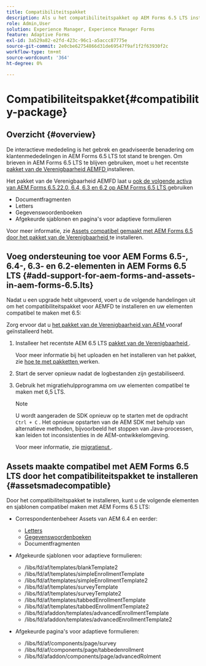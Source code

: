 ```yaml
---
title: Compatibiliteitspakket
description: Als u het compatibiliteitspakket op AEM Forms 6.5 LTS installeert, kunt u de Correspondentenbeheermiddelen van AEM Forms 6.5 en eerdere versies en afgekeurde adaptieve formuliersjablonen en pagina's gebruiken
role: Admin,User
solution: Experience Manager, Experience Manager Forms
feature: Adaptive Forms
exl-id: 3a529a82-e2fd-423c-96c1-a5accc87775e
source-git-commit: 2e0cbe62754866d31de69547f9af1f2f63930f2c
workflow-type: tm+mt
source-wordcount: '364'
ht-degree: 0%

---
```


# Compatibiliteitspakket{#compatibility-package}

## Overzicht {#overview}

De interactieve mededeling is het gebrek en geadviseerde benadering om klantenmededelingen in AEM Forms 6.5 LTS tot stand te brengen. Om brieven in AEM Forms 6.5 LTS te blijven gebruiken, moet u het recentste [ pakket van de Verenigbaarheid AEMFD ](https://experienceleague.adobe.com/en/docs/experience-manager-release-information/aem-release-updates/forms-updates/aem-forms-releases) installeren.

Het pakket van de Verenigbaarheid AEMFD laat u [ ook de volgende activa van AEM Forms 6.5.22.0, 6.4, 6.3 en 6.2 op AEM Forms 6.5 LTS ](../../forms/using/compatibility-package.md#add-support-for-aem-forms-and-assets-in-aem-forms) gebruiken

* Documentfragmenten
* Letters
* Gegevenswoordenboeken
* Afgekeurde sjablonen en pagina&#39;s voor adaptieve formulieren

Voor meer informatie, zie [ Assets compatibel gemaakt met AEM Forms 6.5 door het pakket van de Verenigbaarheid ](../../forms/using/compatibility-package.md#assetsmadecompatible) te installeren.

## Voeg ondersteuning toe voor AEM Forms 6.5-, 6.4-, 6.3- en 6.2-elementen in AEM Forms 6.5 LTS {#add-support-for-aem-forms-and-assets-in-aem-forms-6.5.lts}

Nadat u een upgrade hebt uitgevoerd, voert u de volgende handelingen uit om het compatibiliteitspakket voor AEMFD te installeren en uw elementen compatibel te maken met 6.5:

Zorg ervoor dat u [ het pakket van de Verenigbaarheid van AEM ](https://experienceleague.adobe.com/en/docs/experience-manager-release-information/aem-release-updates/forms-updates/aem-forms-releases) vooraf geïnstalleerd hebt.

1. Installeer het recentste AEM 6.5 LTS [ pakket van de Verenigbaarheid ](https://experienceleague.adobe.com/en/docs/experience-manager-release-information/aem-release-updates/forms-updates/aem-forms-releases).

   Voor meer informatie bij het uploaden en het installeren van het pakket, zie [ hoe te met pakketten ](/help/sites-administering/package-manager.md) werken.

1. Start de server opnieuw nadat de logbestanden zijn gestabiliseerd.
1. Gebruik het migratiehulpprogramma om uw elementen compatibel te maken met 6,5 LTS.

   >[!NOTE]
   >
   > U wordt aangeraden de SDK opnieuw op te starten met de opdracht `Ctrl + C` . Het opnieuw opstarten van de AEM SDK met behulp van alternatieve methoden, bijvoorbeeld het stoppen van Java-processen, kan leiden tot inconsistenties in de AEM-ontwikkelomgeving.

   Voor meer informatie, zie [ migratienut ](../../forms/using/migration-utility.md).

## Assets maakte compatibel met AEM Forms 6.5 LTS door het compatibiliteitspakket te installeren {#assetsmadecompatible}

Door het compatibiliteitspakket te installeren, kunt u de volgende elementen en sjablonen compatibel maken met AEM Forms 6.5 LTS:

* Correspondentenbeheer Assets van AEM 6.4 en eerder:

   * [Letters](../../forms/using/create-letter.md)
   * [Gegevenswoordenboeken](/help/forms/using/data-dictionary.md)
   * Documentfragmenten

* Afgekeurde sjablonen voor adaptieve formulieren:

   * /libs/fd/af/templates/blankTemplate2
   * /libs/fd/af/templates/simpleEnrollmentTemplate
   * /libs/fd/af/templates/simpleEnrollmentTemplate2
   * /libs/fd/af/templates/surveyTemplate
   * /libs/fd/af/templates/surveyTemplate2
   * /libs/fd/af/templates/tabbedEnrollmentTemplate
   * /libs/fd/af/templates/tabbedEnrollmentTemplate2
   * /libs/fd/afaddon/templates/advancedEnrollmentTemplate
   * /libs/fd/afaddon/templates/advancedEnrollmentTemplate2

* Afgekeurde pagina&#39;s voor adaptieve formulieren:

   * /libs/fd/af/components/page/survey
   * /libs/fd/af/components/page/tabbedenrollment
   * /libs/fd/afaddon/components/page/advancedRolment
